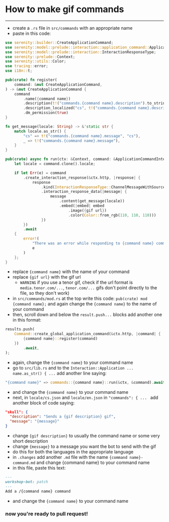 # How to make gif commands

<hr>

* create a `.rs` file in `src/commands` with an appropriate name
* paste in this code:
```rust
use serenity::builder::CreateApplicationCommand;
use serenity::model::prelude::interaction::application_command::ApplicationCommandInteraction;
use serenity::model::prelude::interaction::InteractionResponseType;
use serenity::prelude::Context;
use serenity::utils::Color;
use tracing::error;
use i18n::t;

pub(crate) fn register(
    command: &mut CreateApplicationCommand,
) -> &mut CreateApplicationCommand {
    command
        .name({command name})
        .description(t!("commands.{command name}.description").to_string())
        .description_localized("cs", t!("commands.{command name}.description", "cs"))
        .dm_permission(true)
}

fn get_message(locale: String) -> &'static str {
    match locale.as_str() {
        "cs" => t!("commands.{command name}.message", "cs"),
        _ => t!("commands.{command name}.message"),
    }
}

pub(crate) async fn run(ctx: &Context, command: &ApplicationCommandInteraction) {
    let locale = command.clone().locale;

    if let Err(e) = command
        .create_interaction_response(&ctx.http, |response| {
            response
                .kind(InteractionResponseType::ChannelMessageWithSource)
                .interaction_response_data(|message| {
                    message
                        .content(get_message(locale))
                        .embed(|embed| embed
                            .image({gif url})
                            .color(Color::from_rgb(110, 110, 110)))
                })
        })
        .await
    {
        error!(
            "There was an error while responding to {command name} command: {}",
            e
        )
    };
}
```
* replace `{command name}` with the name of your command
* replace `{gif url}` with the gif url
  * `WARNING` if you use a tenor gif, check if the url format is `media.tenor.com/...`, `tenor.com/...` gifs don't point directly to the file, so they don't work)
* in `src/commands/mod.rs` at the top write this code: `pub(crate) mod {command name};` and again change the `{command name}` to the name of your command
* then, scroll down and below the `result.push...` blocks add another one in this format:
```rust
results.push(
    Command::create_global_application_command(&ctx.http, |command| {
        {command name}::register(command)
    })
        .await,
);
```
* again, change the `{command name}` to your command name
* go to `src/lib.rs` and to the `Interaction::Application ... name.as_str() { ...` add another line saying:
```rust
"{command name}" => commands::{command name}::run(&ctx, &command).await,
```
* and change the `{command name}` to your command name
* next, in `locale/cs.json` and `locale/en.json` in `"commands": { ... ` add another block of code saying:
```json
"skull": {
  "description": "Sends a {gif description} gif",
  "message": "{message}"
}
```
* change `{gif description}` to usually the command name or some very short description
* change `{message}` to a message you want the bot to send with the gif
* do this for both the languages in the appropriate language
* in `.changes` add another `.md` file with the name `{command name}-command.md` and change {command name} to your command name
* in this file, paste this text:
```markdown
---
workshop-bot: patch
---
Add a /{command name} command
```
* and change the `{command name}` to your command name

### now you're ready to pull request!